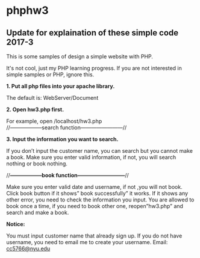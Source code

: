 # phphw3

## Update for explaination of these simple code 2017-3

This is some samples of design a simple website with PHP.

It's not cool, just my PHP learning progress. If you are not interested in simple samples or PHP, ignore this.



**1. Put all php files into your apache library.**

The default is: WebServer/Document

**2. Open hw3.php first.**

For example, open /localhost/hw3.php      
//——————search function————————//    

**3. Input the information you want to search.**    

If you don’t input the customer name, you can search but you cannot make a book.
Make sure you enter valid information, if not, you will search nothing or book nothing.

//**——————book function—————————**//   

Make sure you enter valid date and username, if not ,you will not book.
Click book button if it shows” book successfully” it works.
If it shows any other error, you need to check the information you input.
You are allowed to book once a time, if you need to book other one, reopen”hw3.php”
and search and make a book.

**Notice:**

You must input customer name that already sign up. If you do not have username, you
need to email me to create your username.
Email: cc5766@nyu.edu
